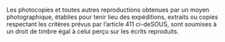 Les photocopies et toutes autres reproductions obtenues par un moyen photographique, établies pour tenir lieu des expéditions, extraits ou copies respectant les critères prévus par l’article 411 ci-deSOUS, sont soumises à un droit de timbre égal à celui perçu sur les écrits reproduits.